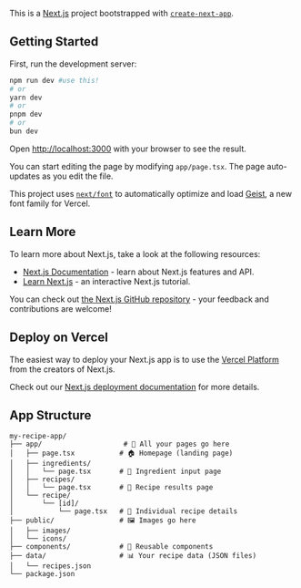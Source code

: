 This is a [Next.js](https://nextjs.org) project bootstrapped with [`create-next-app`](https://nextjs.org/docs/app/api-reference/cli/create-next-app).

## Getting Started

First, run the development server:

```bash
npm run dev #use this!
# or
yarn dev
# or
pnpm dev
# or
bun dev
```

Open [http://localhost:3000](http://localhost:3000) with your browser to see the result.

You can start editing the page by modifying `app/page.tsx`. The page auto-updates as you edit the file.

This project uses [`next/font`](https://nextjs.org/docs/app/building-your-application/optimizing/fonts) to automatically optimize and load [Geist](https://vercel.com/font), a new font family for Vercel.

## Learn More

To learn more about Next.js, take a look at the following resources:

- [Next.js Documentation](https://nextjs.org/docs) - learn about Next.js features and API.
- [Learn Next.js](https://nextjs.org/learn) - an interactive Next.js tutorial.

You can check out [the Next.js GitHub repository](https://github.com/vercel/next.js) - your feedback and contributions are welcome!

## Deploy on Vercel

The easiest way to deploy your Next.js app is to use the [Vercel Platform](https://vercel.com/new?utm_medium=default-template&filter=next.js&utm_source=create-next-app&utm_campaign=create-next-app-readme) from the creators of Next.js.

Check out our [Next.js deployment documentation](https://nextjs.org/docs/app/building-your-application/deploying) for more details.

## App Structure
```
my-recipe-app/
├── app/                    # 📄 All your pages go here
│   ├── page.tsx           # 🏠 Homepage (landing page)
│   ├── ingredients/       
│   │   └── page.tsx       # 🧺 Ingredient input page
│   ├── recipes/
│   │   └── page.tsx       # 🍝 Recipe results page
│   └── recipe/
│       └── [id]/
│           └── page.tsx   # 📖 Individual recipe details
├── public/                # 🖼️ Images go here
│   ├── images/
│   └── icons/
├── components/            # 🧩 Reusable components
├── data/                  # 📊 Your recipe data (JSON files)
│   └── recipes.json
└── package.json

```